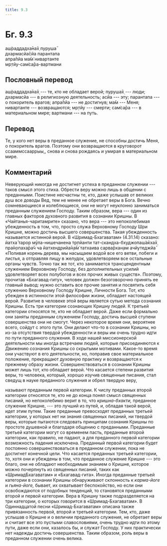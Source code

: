 ```yaml
---
title: 9.3
---
```


# Бг. 9.3
аш́раддадха̄на̄х̣ пуруша̄<br/>
дхармасйа̄сйа парантапа<br/>
апра̄пйа ма̄м̇ нивартанте<br/>
мр̣тйу-сам̇са̄ра-вартмани
## Пословный перевод

аш́раддадха̄на̄х̣ --- те, кто не обладает верой; пуруша̄х̣ --- люди; дхармасйа
--- в религиозную деятельность; асйа --- эту; парантапа --- о покоритель
врагов; апра̄пйа --- не достигнув; ма̄м --- Меня; нивартанте ---
возвращаются; мр̣тйу --- смерти; сам̇са̄ра --- в материальном мире;
вартмани --- на путь.

## Перевод

Те, у кого нет веры в преданное служение, не способны достичь Меня, о
покоритель врагов. Поэтому они возвращаются в круговорот
ссааммссааррыы,, снова и снова рождаясь и умирая в материальном мире.

## Комментарий

Неверующий никогда не достигнет успеха в преданном служении --- таков
смысл этого стиха. Обрести веру можно лишь в общении с преданными.
Поистине несчастны те, кто, даже услышав от великих душ все доводы Вед,
тем не менее не обретает веры в Бога. Вечно сомневающиеся и
колеблющиеся, они не могут неуклонно заниматься преданным служением
Господу. Таким образом, вера --- один из главных факторов духовного
развития в сознании Кришны. В «Чайтанья-чаритамрите» сказано, что вера
--- это непоколебимая убежденность в том, что, просто служа Верховному
Господу Шри Кришне, можно достичь высшего совершенства. Такая
убежденность называется истинной верой. В «Шримад-Бхагаватам» (4.31.14)
сказано: йатха̄ тарор мӯла-нишечанена тр̣пйанти тат-скандха-бхуджопаш́а̄кха̄х̣
пра̄н̣опаха̄ра̄ч ча йатхендрийа̄н̣а̄м̇ татхаива сарва̄рхан̣ам ачйутеджйа̄ «Поливая
корень дерева, мы насыщаем водой все его ветви, побеги и листья, а
отправляя пищу в желудок, удовлетворяем все остальные органы чувств.
Точно так же тот, кто занимается трансцендентным служением Верховному
Господу, без дополнительных усилий удовлетворяет всех полубогов и всех
прочих живых существ». Поэтому, прочитав «Бхагавад-гиту», человек должен
безоговорочно принять ее главный вывод: нужно оставить все прочие
занятия и посвятить себя служению Верховному Господу Кришне, Личности
Бога. Тот, кто убежден в истинности этой философии жизни, обладает
настоящей верой. Развитие в человеке этой веры является сутью метода
сознания Кришны. Есть три категории сознающих Кришну людей. К третьей
категории относятся те, кто не обладает верой. Даже если формально они
заняты преданным служением Господу, достичь высшей ступени совершенства
они не смогут. Через некоторое время они, вероятнее всего, сойдут с
этого пути. Они делают что-то в сознании Кришны, но из-за отсутствия
твердой убежденности и веры им очень трудно идти по пути преданного
служения. В ходе нашей миссионерской деятельности мы иногда встречаем
людей, которые присоединяются к Движению сознания Кришны со скрытыми
мотивами. Какое-то время они участвуют в его деятельности, но, поправив
свое материальное положение, прекращают духовную практику и возвращаются
к прежнему образу жизни. Совершенствоваться в сознании Кришны может лишь
тот, кто обладает верой. Что касается степени развития веры, то
человека, который, хорошо изучив священные писания, стал сведущ в науке
преданного служения и обрел твердую веру,

называют преданным первой категории. К числу преданных второй категории
относятся те, кто не до конца понял смысл священных писаний, но
непоколебимо верит в то, что *кришна-бхакти,* преданное служение Кришне,
--- это лучший из путей, и, обладая такой верой, идет этим путем. Такие
преданные превосходят преданных третьей категории, у которых нет ни
знания священных писаний, ни твердой веры, которые пытаются следовать
принципам сознания Кришны по простоте душевной и благодаря общению с
преданными. Преданные третьей категории могут со временем пасть,
преданные второй категории, как правило, не падают, а для преданного
первой категории возможность падения исключена. Преданный первой
категории будет постоянно совершенствоваться в преданном служении, пока
не достигнет конечной цели. Что касается преданных третьей категории,
то, хотя они и убеждены в том, что преданное служение Кришне --- это
благо, они не обладают необходимым знанием о Кришне, которое можно
почерпнуть из священных писаний, таких как «ШримадБхагаватам» и
«Бхагавад-гита». Иногда преданные третьей категории в сознании Кришны
обнаруживают склонность к *карма-йоге* и *гьяна-йоге,* бывает, их
охватывает беспокойство, но если они освобождаются от подобных
тенденций, то становятся преданными второй и первой категории. Вера в
Кришну также подразделяется на три категории, о которых говорится в
«Шримад-Бхагаватам». В Одиннадцатой песни «Шримад-Бхагаватам» описана
также привязанность первой, второй и третьей категории. Тем, кто, даже
услышав о Кришне и о величии преданного служения, не обретает веры и
считает все это пустыми славословиями, очень трудно идти по этому пути,
даже если они, казалось бы, и служат Господу. У них практически нет
надежды достичь совершенства. Таким образом, роль веры в преданном
служении очень велика.
